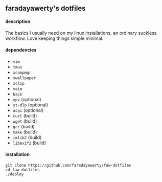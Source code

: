 
## faradayawerty's dotfiles

#### description
The basics I usually need on my linux installations, an ordinary suckless workflow. Love keeping things simple minimal.

#### dependencies
* `vim`
* `tmux`
* `xcompmgr`
* `xwallpaper`
* `xclip`
* `maim`
* `hack`
* `mpv` (optional)
* `yt-dlp` (optional)
* `acpi` (optional)
* `curl` (build)
* `wget` (build)
* `gcc` (build)
* `make` (build)
* `imlib2` (build)
* `libexif2` (build)

#### installation
```
git clone https://github.com/faradayawerty/faw-dotfiles
cd faw-dotfiles
./deploy
```

